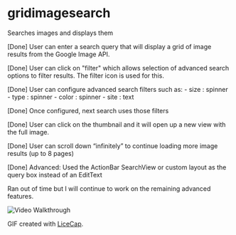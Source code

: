 gridimagesearch
===============

Searches images and displays them


[Done]    User can enter a search query that will display a grid of image results from the Google Image API.

[Done]    User can click on "filter" which allows selection of advanced search options to filter results. 
          The filter icon is used for this.

[Done]    User can configure advanced search filters such as:
          - size : spinner
          - type : spinner
          - color : spinner
          - site : text


[Done]    Once configured, next search uses those filters

    
[Done]    User can click on the thumbnail and it will open up a new view with the full image.

[Done]    User can scroll down “infinitely” to continue loading more image results (up to 8 pages)

[Done]    Advanced: Used the ActionBar SearchView or custom layout as the query box instead of an EditText

Ran out of time but I will continue to work on the remaining advanced features.


![Video Walkthrough](demo_search_image.gif)

GIF created with [LiceCap](http://www.cockos.com/licecap/).
